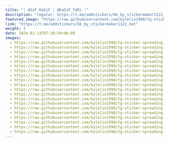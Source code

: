 ```yaml
---
title: "¦ @GiF_KaSiF ¦ @KaSiF_ToRi ¦"
description: "regular: https://t.me/addstickers/Gk_by_stickermaker1122_bot"
featured_image: "https://raw.githubusercontent.com/kylelin1998/tg-sticker-spreading-worldwide-images/main/img/c76278f6-3e0e-4416-b5bc-a6c5f827781a.jpg"
link: "https://t.me/addstickers/Gk_by_stickermaker1122_bot"
weight: 3
date: 2024-01-13T07:30:50+08:00
images:
  - https://raw.githubusercontent.com/kylelin1998/tg-sticker-spreading-worldwide-images/main/img/c76278f6-3e0e-4416-b5bc-a6c5f827781a.jpg
  - https://raw.githubusercontent.com/kylelin1998/tg-sticker-spreading-worldwide-images/main/img/75259ac1-c911-461f-bfeb-edf29926dfea.jpg
  - https://raw.githubusercontent.com/kylelin1998/tg-sticker-spreading-worldwide-images/main/img/c2520a42-dfce-4f99-bba8-836f788ae714.jpg
  - https://raw.githubusercontent.com/kylelin1998/tg-sticker-spreading-worldwide-images/main/img/422e735b-3378-4683-8267-a8f2f85f0f04.jpg
  - https://raw.githubusercontent.com/kylelin1998/tg-sticker-spreading-worldwide-images/main/img/7b384f11-043c-4692-8247-87b3977bbebc.jpg
  - https://raw.githubusercontent.com/kylelin1998/tg-sticker-spreading-worldwide-images/main/img/9515d607-2f82-410c-bd87-66fd2d9e60dc.jpg
  - https://raw.githubusercontent.com/kylelin1998/tg-sticker-spreading-worldwide-images/main/img/9b5f83eb-707c-4448-baee-c6d41053016f.jpg
  - https://raw.githubusercontent.com/kylelin1998/tg-sticker-spreading-worldwide-images/main/img/f7f929a2-d8bf-490c-a589-f8ab06d0d706.jpg
  - https://raw.githubusercontent.com/kylelin1998/tg-sticker-spreading-worldwide-images/main/img/0d7d8701-9395-4dee-8344-a233d1831ce3.jpg
  - https://raw.githubusercontent.com/kylelin1998/tg-sticker-spreading-worldwide-images/main/img/2feb1aa5-06ac-47e0-a224-6b1b0f8c590b.jpg
  - https://raw.githubusercontent.com/kylelin1998/tg-sticker-spreading-worldwide-images/main/img/4ddaf8bf-4968-4ae1-819c-0c0c11079187.jpg
  - https://raw.githubusercontent.com/kylelin1998/tg-sticker-spreading-worldwide-images/main/img/9f039430-f859-443b-be56-0cb582e1ee38.jpg
  - https://raw.githubusercontent.com/kylelin1998/tg-sticker-spreading-worldwide-images/main/img/0a97e9b1-6a5f-440b-8df0-f42908252e69.jpg
  - https://raw.githubusercontent.com/kylelin1998/tg-sticker-spreading-worldwide-images/main/img/cbecf31c-a509-45c9-b8cb-ca9390541a54.jpg
  - https://raw.githubusercontent.com/kylelin1998/tg-sticker-spreading-worldwide-images/main/img/449bd459-273f-4cf0-9540-5376555b66d7.jpg
  - https://raw.githubusercontent.com/kylelin1998/tg-sticker-spreading-worldwide-images/main/img/d088f295-36b2-48b0-85df-fb8f4c581d95.jpg
  - https://raw.githubusercontent.com/kylelin1998/tg-sticker-spreading-worldwide-images/main/img/e4958657-f407-4901-a45d-59789a7044b0.jpg
  - https://raw.githubusercontent.com/kylelin1998/tg-sticker-spreading-worldwide-images/main/img/042a400b-23e5-4f83-905e-b0e8e939790c.jpg
  - https://raw.githubusercontent.com/kylelin1998/tg-sticker-spreading-worldwide-images/main/img/35f2259a-bec2-49de-8293-76d4f322799a.jpg
  - https://raw.githubusercontent.com/kylelin1998/tg-sticker-spreading-worldwide-images/main/img/1f4a24b2-ac20-4020-89a4-a8aeb6545c0e.jpg
---
```

